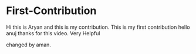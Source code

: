 # First-Contribution
Hi this is Aryan and this is my contribution.
This is my first contribution
hello anuj thanks for this video. Very Helpful

changed by aman.
